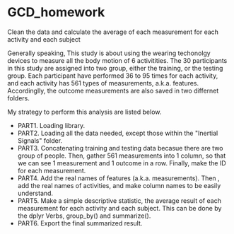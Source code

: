 # GCD_homework
Clean the data and calculate the average of each measurement for each activity and each subject

Generally speaking,  This study is about using the wearing techonolgy devices to measure all the body motion of 6 activitities. 
The 30 participants in this study are assigned into two group, either the training, or the testing group.
Each participant have performed 36 to 95 times for each activity, and each activity has 561 types of measurements, a.k.a. features.
Accordinglly, the outcome measurements are also saved in two differnet folders.

My strategy to perform this analysis are listed below.
+ PART1. Loading library.
+ PART2. Loading all the data needed, except those within the "Inertial Signals" folder.
+ PART3. Concatenating training and testing data becasue there are two group of people. Then, gather 561 measurements into 1 column, so that we can see 1 measurement and 1 outcome in a row. Finally, make the ID for each measurement.
+ PART4. Add the real names of features (a.k.a. measurements). Then , add the real names of activities, and make column names to be easily understand.
+ PART5. Make a simple descriptive statistic, the average result of each measurement for each activity and each subject. This can be done by the dplyr Verbs, group_by() and summarize().
+ PART6. Export the final summarized result.
